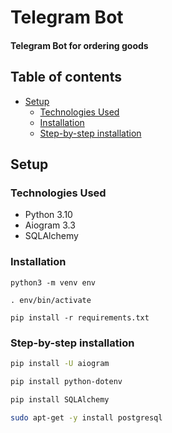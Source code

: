 # Telegram Bot

#### Telegram Bot for ordering goods

## Table of contents
* [Setup](#Setup)
    * [Technologies Used](#Technologies-Used)
    * [Installation](#Installation)
    * [Step-by-step installation](#Step-by-step-installation)



## Setup

### Technologies Used
* Python 3.10
* Aiogram 3.3
* SQLAlchemy


### Installation
```python3 -m venv env```


```. env/bin/activate```


```pip install -r requirements.txt```


### Step-by-step installation

```bash
pip install -U aiogram
```
```bash
pip install python-dotenv
```
```bash
pip install SQLAlchemy
```
```bash
sudo apt-get -y install postgresql
```
